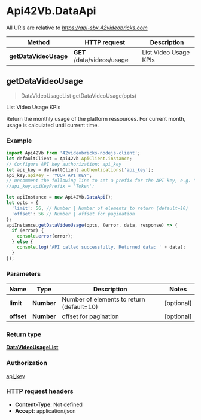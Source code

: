# Api42Vb.DataApi

All URIs are relative to *https://api-sbx.42videobricks.com*

Method | HTTP request | Description
------------- | ------------- | -------------
[**getDataVideoUsage**](DataApi.md#getDataVideoUsage) | **GET** /data/videos/usage | List Video Usage KPIs



## getDataVideoUsage

> DataVideoUsageList getDataVideoUsage(opts)

List Video Usage KPIs

Return the monthly usage of the platform ressources. For current month, usage is calculated until current time.

### Example

```javascript
import Api42Vb from '42videobricks-nodejs-client';
let defaultClient = Api42Vb.ApiClient.instance;
// Configure API key authorization: api_key
let api_key = defaultClient.authentications['api_key'];
api_key.apiKey = 'YOUR API KEY';
// Uncomment the following line to set a prefix for the API key, e.g. "Token" (defaults to null)
//api_key.apiKeyPrefix = 'Token';

let apiInstance = new Api42Vb.DataApi();
let opts = {
  'limit': 56, // Number | Number of elements to return (default=10)
  'offset': 56 // Number | offset for pagination
};
apiInstance.getDataVideoUsage(opts, (error, data, response) => {
  if (error) {
    console.error(error);
  } else {
    console.log('API called successfully. Returned data: ' + data);
  }
});
```

### Parameters


Name | Type | Description  | Notes
------------- | ------------- | ------------- | -------------
 **limit** | **Number**| Number of elements to return (default&#x3D;10) | [optional] 
 **offset** | **Number**| offset for pagination | [optional] 

### Return type

[**DataVideoUsageList**](DataVideoUsageList.md)

### Authorization

[api_key](../README.md#api_key)

### HTTP request headers

- **Content-Type**: Not defined
- **Accept**: application/json

